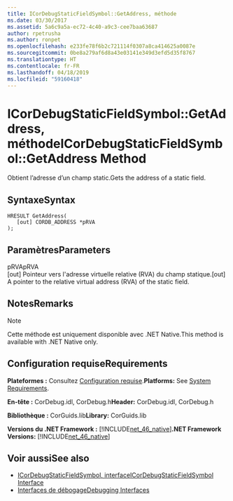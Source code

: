 ```yaml
---
title: ICorDebugStaticFieldSymbol::GetAddress, méthode
ms.date: 03/30/2017
ms.assetid: 5a6c9a5a-ec72-4c40-a9c3-cee7baa63687
author: rpetrusha
ms.author: ronpet
ms.openlocfilehash: e233fe78f6b2c721114f0307a8ca414625a0087e
ms.sourcegitcommit: 0be8a279af6d8a43e03141e349d3efd5d35f8767
ms.translationtype: HT
ms.contentlocale: fr-FR
ms.lasthandoff: 04/18/2019
ms.locfileid: "59160418"
---
```

# <a name="icordebugstaticfieldsymbolgetaddress-method"></a><span data-ttu-id="8fea1-102">ICorDebugStaticFieldSymbol::GetAddress, méthode</span><span class="sxs-lookup"><span data-stu-id="8fea1-102">ICorDebugStaticFieldSymbol::GetAddress Method</span></span>
<span data-ttu-id="8fea1-103">Obtient l’adresse d’un champ static.</span><span class="sxs-lookup"><span data-stu-id="8fea1-103">Gets the address of a static field.</span></span>  
  
## <a name="syntax"></a><span data-ttu-id="8fea1-104">Syntaxe</span><span class="sxs-lookup"><span data-stu-id="8fea1-104">Syntax</span></span>  
  
```  
HRESULT GetAddress(  
   [out] CORDB_ADDRESS *pRVA  
);  
```  
  
## <a name="parameters"></a><span data-ttu-id="8fea1-105">Paramètres</span><span class="sxs-lookup"><span data-stu-id="8fea1-105">Parameters</span></span>  
 <span data-ttu-id="8fea1-106">pRVA</span><span class="sxs-lookup"><span data-stu-id="8fea1-106">pRVA</span></span>  
 <span data-ttu-id="8fea1-107">[out] Pointeur vers l'adresse virtuelle relative (RVA) du champ statique.</span><span class="sxs-lookup"><span data-stu-id="8fea1-107">[out] A pointer to the relative virtual address (RVA) of the static field.</span></span>  
  
## <a name="remarks"></a><span data-ttu-id="8fea1-108">Notes</span><span class="sxs-lookup"><span data-stu-id="8fea1-108">Remarks</span></span>  
  
> [!NOTE]
>  <span data-ttu-id="8fea1-109">Cette méthode est uniquement disponible avec .NET Native.</span><span class="sxs-lookup"><span data-stu-id="8fea1-109">This method is available with .NET Native only.</span></span>  
  
## <a name="requirements"></a><span data-ttu-id="8fea1-110">Configuration requise</span><span class="sxs-lookup"><span data-stu-id="8fea1-110">Requirements</span></span>  
 <span data-ttu-id="8fea1-111">**Plateformes :** Consultez [Configuration requise](../../../../docs/framework/get-started/system-requirements.md).</span><span class="sxs-lookup"><span data-stu-id="8fea1-111">**Platforms:** See [System Requirements](../../../../docs/framework/get-started/system-requirements.md).</span></span>  
  
 <span data-ttu-id="8fea1-112">**En-tête :** CorDebug.idl, CorDebug.h</span><span class="sxs-lookup"><span data-stu-id="8fea1-112">**Header:** CorDebug.idl, CorDebug.h</span></span>  
  
 <span data-ttu-id="8fea1-113">**Bibliothèque :** CorGuids.lib</span><span class="sxs-lookup"><span data-stu-id="8fea1-113">**Library:** CorGuids.lib</span></span>  
  
 <span data-ttu-id="8fea1-114">**Versions du .NET Framework :** [!INCLUDE[net_46_native](../../../../includes/net-46-native-md.md)]</span><span class="sxs-lookup"><span data-stu-id="8fea1-114">**.NET Framework Versions:** [!INCLUDE[net_46_native](../../../../includes/net-46-native-md.md)]</span></span>  
  
## <a name="see-also"></a><span data-ttu-id="8fea1-115">Voir aussi</span><span class="sxs-lookup"><span data-stu-id="8fea1-115">See also</span></span>

- [<span data-ttu-id="8fea1-116">ICorDebugStaticFieldSymbol, interface</span><span class="sxs-lookup"><span data-stu-id="8fea1-116">ICorDebugStaticFieldSymbol Interface</span></span>](../../../../docs/framework/unmanaged-api/debugging/icordebugstaticfieldsymbol-interface.md)
- [<span data-ttu-id="8fea1-117">Interfaces de débogage</span><span class="sxs-lookup"><span data-stu-id="8fea1-117">Debugging Interfaces</span></span>](../../../../docs/framework/unmanaged-api/debugging/debugging-interfaces.md)
